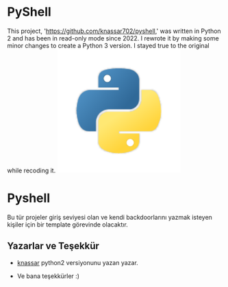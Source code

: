 # PyShell
This project, 'https://github.com/knassar702/pyshell,' was written in Python 2 and has been in read-only mode since 2022. I rewrote it by making some minor changes to create a Python 3 version. I stayed true to the original while recoding it.
![alt text](https://raw.githubusercontent.com/github/explore/80688e429a7d4ef2fca1e82350fe8e3517d3494d/topics/python/python.png)

# Pyshell

Bu tür projeler giriş seviyesi olan ve kendi backdoorlarını yazmak isteyen kişiler için bir template görevinde olacaktır. 

## Yazarlar ve Teşekkür

- [knassar](https://github.com/knassar702) python2 versiyonunu yazan yazar.

- Ve bana teşekkürler :)
  
